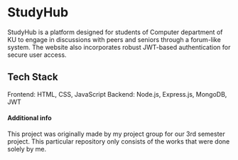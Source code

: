 # StudyHub
StudyHub is a platform designed for students of Computer department of KU to engage in discussions with peers and seniors through a forum-like system. The website also incorporates robust JWT-based authentication for secure user access.

## Tech Stack
Frontend: HTML, CSS, JavaScript
Backend: Node.js, Express.js, MongoDB, JWT

#### Additional info
This project was originally made by my project group for our 3rd semester project.
This particular repository only consists of the works that were done solely by me.
